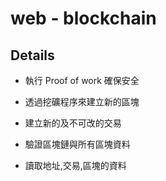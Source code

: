 # web - blockchain

## Details

- 執行 Proof of work 確保安全

- 透過挖礦程序來建立新的區塊

- 建立新的及不可改的交易

- 驗證區塊鏈與所有區塊資料

- 讀取地址,交易,區塊的資料

